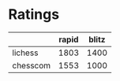 # Ratings

|          | rapid | blitz |
|----------|-------|-------|
| lichess  | 1803 | 1400 |
| chesscom | 1553 | 1000 |
